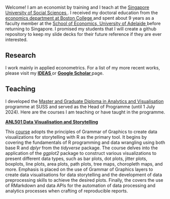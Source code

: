  Welcome! I am an economist by training and I teach at the <a href="https://www.suss.edu.sg/"> Singapore University of Social Sciences </a>. I received my doctoral education from the  
<a href="https://www.bc.edu/bc-web/schools/morrissey/departments/economics.html"> economics department at Boston College </a> and spent about 9 years as a faculty member at the <a href="https://able.adelaide.edu.au/economics-and-public-policy/"> School of Economics, University of Adelaide </a> before returning to Singapore. I promised my students that I will create a github repository to keep my slide decks for their future reference if they are ever interested. 


## Research

I work mainly in applied econometrics. For a list of my more recent works, please visit my <a style="font-weight:bold" href="https://ideas.repec.org/f/psi516.html"> IDEAS </a> or <a style="font-weight:bold" href="https://scholar.google.com.au/citations?user=m7HG2YQAAAAJ&hl=en"> Google Scholar </a> page.

## Teaching

I developed the  <a href="https://www.suss.edu.sg/programmes/detail/mavi">Master and Graduate Diploma in Analytics and Visualisation</a> programme at SUSS and served as the Head of Programme (until 1 July 2024). Here are the courses I am teaching or have taught in the programme.


 <a  style="font-weight:bold" href="https://nicholas-sim.github.io/ANL501-Data-Visualisation-and-Storytelling/">ANL501 Data Visualisation and Storytelling</a>

This <a href="https://nicholas-sim.github.io/ANL501-Data-Visualisation-and-Storytelling/">course</a> adopts the principles of Grammar of Graphics to create data visualizations for storytelling with R as the primary tool. It begins by covering the fundamentals of R programming and data wrangling using both base R and _dplyr_ from the _tidyverse_ package. The course delves into the application of the _ggplot2_ package to construct various visualizations to present different data types, such as bar plots, dot plots, jitter plots, boxplots, line plots, area plots, path plots, tree maps, choropleth maps, and more. Emphasis is placed on the use of Grammar of Graphics layers to create data visualisations for data storytelling and the development of data preprocessing skills to achieve the desired plots. Finally, the covers the use of RMarkdown and data APIs for the automation of data processing and analytics processes when crafting of reproducible reports.



